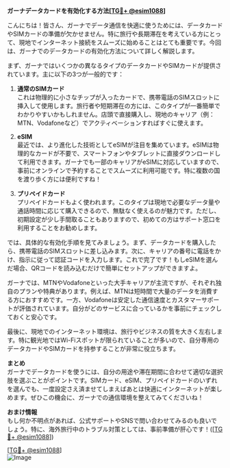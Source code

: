 **ガーナデータカードを有効化する方法[[TG💪+ @esim1088](https://t.me/s/esim1088)]**

こんにちは！皆さん、ガーナでデータ通信を快適に使うためには、データカードやSIMカードの準備が欠かせません。特に旅行や長期滞在を考えている方にとって、現地でインターネット接続をスムーズに始めることはとても重要です。今回は、ガーナでのデータカードの有効化方法について詳しく解説します。

まず、ガーナではいくつかの異なるタイプのデータカードやSIMカードが提供されています。主に以下の3つが一般的です：

1. **通常のSIMカード**  
   これは物理的に小さなチップが入ったカードで、携帯電話のSIMスロットに挿入して使用します。旅行者や短期滞在の方には、このタイプが一番簡単でわかりやすいかもしれません。店頭で直接購入し、現地のキャリア（例：MTN、Vodafoneなど）でアクティベーションすればすぐに使えます。

2. **eSIM**  
   最近では、より進化した技術としてeSIMが注目を集めています。eSIMは物理的なカードが不要で、スマートフォンやタブレットに直接ダウンロードして利用できます。ガーナでも一部のキャリアがeSIMに対応していますので、事前にオンラインで予約することでスムーズに利用可能です。特に複数の国を渡り歩く方には便利ですね！

3. **プリペイドカード**  
   プリペイドカードもよく使われます。このタイプは現地で必要なデータ量や通話時間に応じて購入できるので、無駄なく使えるのが魅力です。ただし、初期設定が少し手間取ることもありますので、初めての方はサポート窓口を利用することをお勧めします。

では、具体的な有効化手順を見てみましょう。まず、データカードを購入したら、携帯電話のSIMスロットに差し込みます。次に、キャリアの番号に電話をかけ、指示に従って認証コードを入力します。これで完了です！もしeSIMを選んだ場合、QRコードを読み込むだけで簡単にセットアップができますよ。

ガーナでは、MTNやVodafoneといった大手キャリアが主流ですが、それぞれ独自のプランや特典があります。例えば、MTNは短時間で大量のデータを消費する方におすすめです。一方、Vodafoneは安定した通信速度とカスタマーサポートが評価されています。自分がどのサービスに合っているかを事前にチェックしておくと安心です。

最後に、現地でのインターネット環境は、旅行やビジネスの質を大きく左右します。特に観光地ではWi-Fiスポットが限られていることが多いので、自分専用のデータカードやSIMカードを持参することが非常に役立ちます。

**まとめ**  
ガーナでデータカードを使うには、自分の用途や滞在期間に合わせて適切な選択肢を選ぶことがポイントです。SIMカード、eSIM、プリペイドカードのいずれを選んでも、一度設定さえ済ませてしまえばあとは快適にインターネットが楽しめます。ぜひこの機会に、ガーナでの通信環境を整えてみてくださいね！

**おまけ情報**  
もし何か不明点があれば、公式サポートやSNSで問い合わせてみるのも良いでしょう。特に、海外旅行中のトラブル対策としては、事前準備が肝心です！([[TG💪+ @esim1088](https://t.me/s/esim1088)])

[[TG💪+ @esim1088](https://t.me/s/esim1088)]  
![Image](https://i.postimg.cc/Y0z9fWf4/image.png)